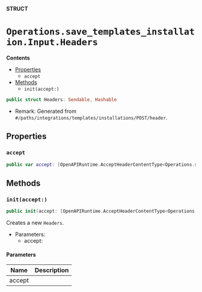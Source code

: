 **STRUCT**

# `Operations.save_templates_installation.Input.Headers`

**Contents**

- [Properties](#properties)
  - `accept`
- [Methods](#methods)
  - `init(accept:)`

```swift
public struct Headers: Sendable, Hashable
```

- Remark: Generated from `#/paths/integrations/templates/installations/POST/header`.

## Properties
### `accept`

```swift
public var accept: [OpenAPIRuntime.AcceptHeaderContentType<Operations.save_templates_installation.AcceptableContentType>]
```

## Methods
### `init(accept:)`

```swift
public init(accept: [OpenAPIRuntime.AcceptHeaderContentType<Operations.save_templates_installation.AcceptableContentType>] = .defaultValues())
```

Creates a new `Headers`.

- Parameters:
  - accept:

#### Parameters

| Name | Description |
| ---- | ----------- |
| accept |  |